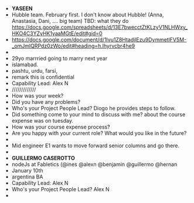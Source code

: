 - **YASEEN**
- Hubble team. February first. I don't know about Hubble! (Anna, Anastasia, Dani, .... big team) TBD: what they do https://docs.google.com/spreadsheets/d/13E7bwecctZtKLzyV1NLHWxy_HKO4C3YZyHK1yaaMGtE/edit#gid=0
- https://docs.google.com/document/d/1lvu1Z8HtadjlEzu9DymmetlFV5M-_omJmlQRPdz0zWo/edit#heading=h.lhyrvcbr4he9
-
- 29yo marrried going to marry next year
- islamabad.
- pashtu, urdu, farsi,
- remark this is confidential
- Capability Lead: Alex N
- /////////////
- How was your week?
- Did you have any problems?
- Who's your Project People Lead? Diogo he provides steps to follow.
- Did something come to your mind to discuss with me? about the course expense was on tuesday.
- How was your course expense process?
- Are you happy with your current role? What would you like in the future?
-
- Mid engineer E1 wants to move forward senior columns and go there.
-
- **GUILLERMO CASEROTTO**
- nodeJs at Fabletics (@ines @alexn @benjamin @guillermo @hernan
- January 10th
- argentina BA
- Capability Lead: Alex N
- Who's your Project People Lead? Alex N
-